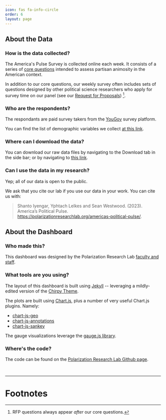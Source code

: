 ```yaml
---
icon: fas fa-info-circle
order: 6
layout: page
---
```


## About the Data

### How is the data collected?

The America's Pulse Survey is collected online each week. It consists of a series of [core questions](https://docs.google.com/document/d/1GR4YjbJ5TEZLlHLsJigph677lRc-dodM/edit?usp=share_link&ouid=100469505346687216493&rtpof=true&sd=true) intended to assess partisan animosity in the American context.

In addition to our core questions, our weekly survey often includes sets of questions designed by other political science researchers who apply for survey time on our panel (see our [Request for Proposals](https://polarizationresearchlab.org/request-for-proposals)) [^1].

[^1]: RFP questions always appear _after_ our core questions.

### Who are the respondents?

The respondants are paid survey takers from the [YouGov](https://today.yougov.com/) survey platform.

You can find the list of demographic variables we collect [at this link](https://drive.google.com/file/d/1BWUaK-tizXXpVbGQGDeLPFCCsS1c1JII/view?usp=share_link).

### Where can I download the data?

You can download our raw data files by navigating to the Download tab in the side bar; or by navigating to [this link](/tabs/download.html).

### Can I use the data in my research?

Yep; all of our data is open to the public.

We ask that you cite our lab if you use our data in your work. You can cite us with:

> Shanto Iyengar, Yphtach Lelkes and Sean Westwood. (2023). America’s Political Pulse. https://polarizationresearchlab.org/americas-political-pulse/.


## About the Dashboard

### Who made this?

This dashboard was designed by the Polarization Research Lab [faculty and staff](https://polarizationresearchlab.org/team/).

### What tools are you using?

The layout of this dashboard is built using [Jekyll](https://jekyllrb.com/) -- leveraging a mildly-edited version of the [Chirpy Theme](https://chirpy.cotes.page/).

The plots are built using [Chart.js](https://www.chartjs.org/), plus a number of very useful Chart.js plugins. Namely:

- [chart-js-geo](https://github.com/sgratzl/chartjs-chart-geo)
- [chart-js-annotations](https://www.chartjs.org/chartjs-plugin-annotation/latest/)
- [chart-js-sankey](https://github.com/kurkle/chartjs-chart-sankey)

The gauge visualizations leverage the [gauge.js library](https://bernii.github.io/gauge.js/).

### Where's the code?

The code can be found on the [Polarization Research Lab Github page](https://github.com/Polarization-Research-Lab).

<br>

---

# Footnotes
